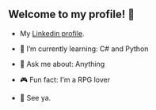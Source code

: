 ## Welcome to my profile! 👾

- My [Linkedin profile](https://www.linkedin.com/in/luccas-lima-96254116b/).

- 🌱 I’m currently learning: C# and Python
- 💬 Ask me about: Anything
- 🎮 Fun fact: I'm a RPG lover

- 👋 See ya.
